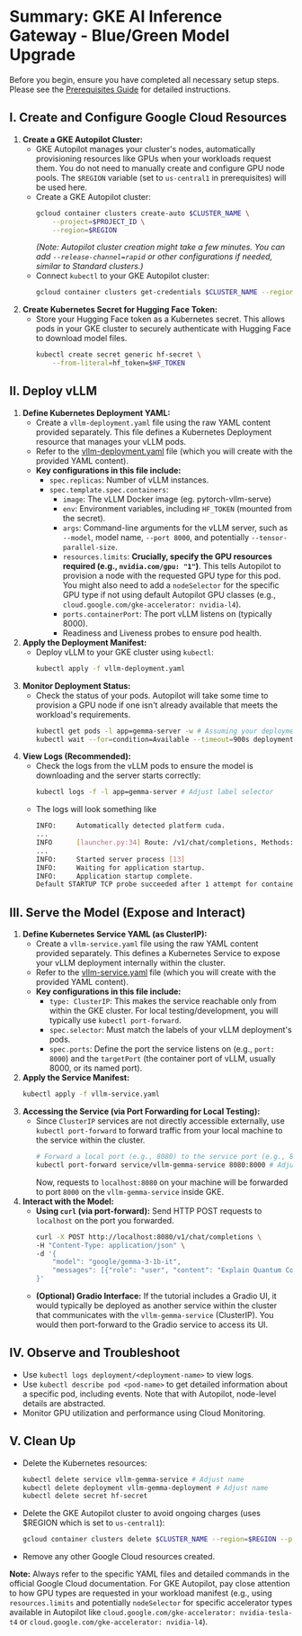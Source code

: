 # Summary: GKE AI Inference Gateway - Blue/Green Model Upgrade

Before you begin, ensure you have completed all necessary setup steps.
Please see the [Prerequisites Guide](./prerequisites.md) for detailed instructions.

## I. Create and Configure Google Cloud Resources

1.  **Create a GKE Autopilot Cluster:**
    * GKE Autopilot manages your cluster's nodes, automatically provisioning resources like GPUs when your workloads request them. You do not need to manually create and configure GPU node pools. The `$REGION` variable (set to `us-central1` in prerequisites) will be used here.
    * Create a GKE Autopilot cluster:
        ```bash
        gcloud container clusters create-auto $CLUSTER_NAME \
            --project=$PROJECT_ID \
            --region=$REGION
        ```
        *(Note: Autopilot cluster creation might take a few minutes. You can add `--release-channel=rapid` or other configurations if needed, similar to Standard clusters.)*
    * Connect `kubectl` to your GKE Autopilot cluster:
        ```bash
        gcloud container clusters get-credentials $CLUSTER_NAME --region=$REGION --project $PROJECT_ID
        ```
2.  **Create Kubernetes Secret for Hugging Face Token:**
    * Store your Hugging Face token as a Kubernetes secret. This allows pods in your GKE cluster to securely authenticate with Hugging Face to download model files.
        ```bash
        kubectl create secret generic hf-secret \
            --from-literal=hf_token=$HF_TOKEN
        ```

## II. Deploy vLLM

1.  **Define Kubernetes Deployment YAML:**
    * Create a `vllm-deployment.yaml` file using the raw YAML content provided separately. This file defines a Kubernetes Deployment resource that manages your vLLM pods.
    * Refer to the [vllm-deployment.yaml](./vllm-deployment.yaml) file (which you will create with the provided YAML content).
    * **Key configurations in this file include:**
        * `spec.replicas`: Number of vLLM instances.
        * `spec.template.spec.containers`:
            * `image`: The vLLM Docker image (eg. pytorch-vllm-serve)
            * `env`: Environment variables, including `HF_TOKEN` (mounted from the secret).
            * `args`: Command-line arguments for the vLLM server, such as `--model`, model name, `--port 8000`, and potentially `--tensor-parallel-size`.
            * `resources.limits`: **Crucially, specify the GPU resources required (e.g., `nvidia.com/gpu: "1"`)**. This tells Autopilot to provision a node with the requested GPU type for this pod. You might also need to add a `nodeSelector` for the specific GPU type if not using default Autopilot GPU classes (e.g., `cloud.google.com/gke-accelerator: nvidia-l4`).
            * `ports.containerPort`: The port vLLM listens on (typically 8000).
            * Readiness and Liveness probes to ensure pod health.
2.  **Apply the Deployment Manifest:**
    * Deploy vLLM to your GKE cluster using `kubectl`:
        ```bash
        kubectl apply -f vllm-deployment.yaml
        ```
3.  **Monitor Deployment Status:**
    * Check the status of your pods. Autopilot will take some time to provision a GPU node if one isn't already available that meets the workload's requirements.
        ```bash
        kubectl get pods -l app=gemma-server -w # Assuming your deployment has label app=gemma-server
        kubectl wait --for=condition=Available --timeout=900s deployment/vllm-gemma-deployment # Adjust name, timeout might need to be longer for initial GPU node provisioning
        ```
4.  **View Logs (Recommended):**
    * Check the logs from the vLLM pods to ensure the model is downloading and the server starts correctly:
        ```bash
        kubectl logs -f -l app=gemma-server # Adjust label selector
        ```
    * The logs will look something like
	    ```bash
        INFO:     Automatically detected platform cuda.
        ...
        INFO      [launcher.py:34] Route: /v1/chat/completions, Methods: POST
        ...
        INFO:     Started server process [13]
        INFO:     Waiting for application startup.
        INFO:     Application startup complete.
        Default STARTUP TCP probe succeeded after 1 attempt for container "vllm--google--gemma-3-1b-it-1" on port 8000.
        ```

## III. Serve the Model (Expose and Interact)

1.  **Define Kubernetes Service YAML (as ClusterIP):**
    * Create a `vllm-service.yaml` file using the raw YAML content provided separately. This defines a Kubernetes Service to expose your vLLM deployment internally within the cluster.
    * Refer to the [vllm-service.yaml](./vllm-service.yaml) file (which you will create with the provided YAML content).
    * **Key configurations in this file include:**
        * `type: ClusterIP`: This makes the service reachable only from within the GKE cluster. For local testing/development, you will typically use `kubectl port-forward`.
        * `spec.selector`: Must match the labels of your vLLM deployment's pods.
        * `spec.ports`: Define the port the service listens on (e.g., `port: 8000`) and the `targetPort` (the container port of vLLM, usually 8000, or its named port).
2.  **Apply the Service Manifest:**
    ```bash
    kubectl apply -f vllm-service.yaml
    ```
3.  **Accessing the Service (via Port Forwarding for Local Testing):**
    * Since `ClusterIP` services are not directly accessible externally, use `kubectl port-forward` to forward traffic from your local machine to the service within the cluster.
        ```bash
        # Forward a local port (e.g., 8080) to the service port (e.g., 8000)
        kubectl port-forward service/vllm-gemma-service 8080:8000 # Adjust service name, local port, and service port as needed
        ```
        Now, requests to `localhost:8080` on your machine will be forwarded to port `8000` on the `vllm-gemma-service` inside GKE.
4.  **Interact with the Model:**
    * **Using `curl` (via port-forward):** Send HTTP POST requests to `localhost` on the port you forwarded.
        ```bash
        curl -X POST http://localhost:8080/v1/chat/completions \
        -H "Content-Type: application/json" \
        -d '{
            "model": "google/gemma-3-1b-it",
            "messages": [{"role": "user", "content": "Explain Quantum Computing in simple terms."}]
        }'
        ```
    * **(Optional) Gradio Interface:** If the tutorial includes a Gradio UI, it would typically be deployed as another service within the cluster that communicates with the `vllm-gemma-service` (ClusterIP). You would then port-forward to the Gradio service to access its UI.

## IV. Observe and Troubleshoot

* Use `kubectl logs deployment/<deployment-name>` to view logs.
* Use `kubectl describe pod <pod-name>` to get detailed information about a specific pod, including events. Note that with Autopilot, node-level details are abstracted.
* Monitor GPU utilization and performance using Cloud Monitoring.

## V. Clean Up

* Delete the Kubernetes resources:
    ```bash
    kubectl delete service vllm-gemma-service # Adjust name
    kubectl delete deployment vllm-gemma-deployment # Adjust name
    kubectl delete secret hf-secret
    ```
* Delete the GKE Autopilot cluster to avoid ongoing charges (uses $REGION which is set to `us-central1`):
    ```bash
    gcloud container clusters delete $CLUSTER_NAME --region=$REGION --project $PROJECT_ID
    ```
* Remove any other Google Cloud resources created.

**Note:** Always refer to the specific YAML files and detailed commands in the official Google Cloud documentation. For GKE Autopilot, pay close attention to how GPU types are requested in your workload manifest (e.g., using `resources.limits` and potentially `nodeSelector` for specific accelerator types available in Autopilot like `cloud.google.com/gke-accelerator: nvidia-tesla-t4` or `cloud.google.com/gke-accelerator: nvidia-l4`).
